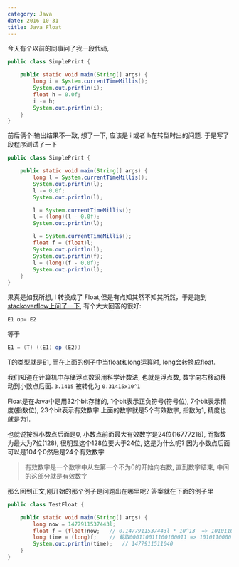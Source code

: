 ```yaml
---
category: Java
date: 2016-10-31
title: Java Float 
---
```


今天有个以前的同事问了我一段代码, 
```java
public class SimplePrint {

	public static void main(String[] args) {
		long i = System.currentTimeMillis();
		System.out.println(i);
		float h = 0.0f;
		i -= h;
		System.out.println(i);
	}
}
```
前后俩个i输出结果不一致, 想了一下, 应该是 i 或者 h在转型时出的问题. 
于是写了段程序测试了一下
```java
public class SimplePrint {

	public static void main(String[] args) {
		long l = System.currentTimeMillis();
		System.out.println(l);
		l -= 0.0f;
		System.out.println(l);

		l = System.currentTimeMillis();
		l = (long)(l - 0.0f);
		System.out.println(l);

		l = System.currentTimeMillis();
		float f = (float)l;
		System.out.println(l);
		System.out.println(f);
		l = (long)(f - 0.0f);
		System.out.println(l);
	}
}
```
果真是如我所想, l 转换成了 Float,但是有点知其然不知其所然，于是跑到[stackoverflow上问了一下](http://stackoverflow.com/questions/40339165/what-is-happening-when-llong-ffloat), 有个大大回答的很好:

```java
E1 op= E2
```
等于
```java
E1 = (T) ((E1) op (E2))
```
T的类型就是E1, 而在上面的例子中当float和long运算时, long会转换成float.

我们知道在计算机中存储浮点数采用科学计数法, 也就是浮点数, 数字向右移动移动到小数点后面.
`3.1415` 被转化为 `0.31415x10^1`

Float是在Java中是用32个bit存储的, 1个bit表示正负符号(符号位), 7个bit表示精度(指数位), 23个bit表示有效数字.上面的数字就是5个有效数字, 指数为1, 精度也就是为1.

也就说按照小数点后面是0, 小数点前面最大有效数字是24位(16777216), 而指数为最大为7位(128), 很明显这个128位要大于24位, 这是为什么呢? 因为小数点后面可以是104个0然后是24个有效数字

> 有效数字是一个数字中从左第一个不为0的开始向右数, 直到数字结束, 中间的这部分就是有效数字

那么回到正文,刚开始的那个例子是问题出在哪里呢? 答案就在下面的例子里
```java
public class TestFloat {

	public static void main(String[] args) {
		long now = 1477911537443l;
		float f = (float)now;   // 0.1477911537443l * 10^13  => 10101100000011010011001(24位有效数字) 000110011100100011
		long time = (long)f;    // 截取000110011100100011 => 10101100000011010011001(有效数字) 000000000000000000 => 1477911511040
		System.out.println(time);   // 1477911511040
	}
}
```

